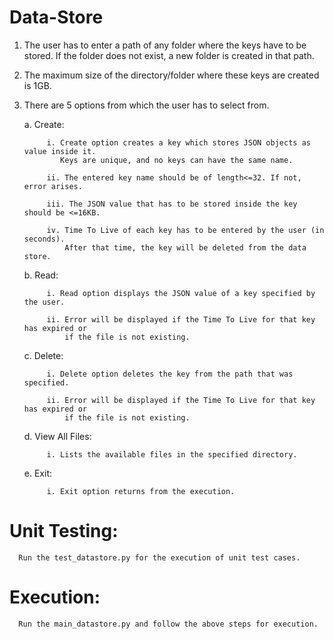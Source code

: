 # Data-Store


1. The user has to enter a path of any folder where the keys have to be stored. If the folder does not exist, a new folder is created in that path.

2. The maximum size of the directory/folder where these keys are created is 1GB.

3. There are 5 options from which the user has to select from. 

      a. Create:

            i. Create option creates a key which stores JSON objects as value inside it. 
               Keys are unique, and no keys can have the same name.
      
            ii. The entered key name should be of length<=32. If not, error arises.
      
            iii. The JSON value that has to be stored inside the key should be <=16KB.

            iv. Time To Live of each key has to be entered by the user (in seconds). 
                After that time, the key will be deleted from the data store.
      b. Read:
      
            i. Read option displays the JSON value of a key specified by the user.

            ii. Error will be displayed if the Time To Live for that key has expired or
                if the file is not existing.
      c. Delete:

            i. Delete option deletes the key from the path that was specified.
            
            ii. Error will be displayed if the Time To Live for that key has expired or 
                if the file is not existing.
            
      d. View All Files:
      
            i. Lists the available files in the specified directory.
            
      e. Exit:
      
            i. Exit option returns from the execution.


# Unit Testing:

      Run the test_datastore.py for the execution of unit test cases.
      
# Execution:

      Run the main_datastore.py and follow the above steps for execution.
